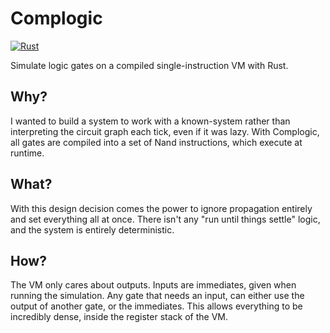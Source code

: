 # Complogic

[![Rust](https://github.com/Vandesm14/complogic/actions/workflows/rust.yml/badge.svg)](https://github.com/Vandesm14/complogic/actions/workflows/rust.yml)

Simulate logic gates on a compiled single-instruction VM with Rust.

## Why?

I wanted to build a system to work with a known-system rather than interpreting the circuit graph each tick, even if it was lazy. With Complogic, all gates are compiled into a set of Nand instructions, which execute at runtime.

## What?

With this design decision comes the power to ignore propagation entirely and set everything all at once. There isn't any "run until things settle" logic, and the system is entirely deterministic.

## How?

The VM only cares about outputs. Inputs are immediates, given when running the simulation. Any gate that needs an input, can either use the output of another gate, or the immediates. This allows everything to be incredibly dense, inside the register stack of the VM.
